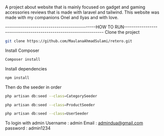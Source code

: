 A project about website that is mainly focused on gadget and gaming accessories reviews that is made with laravel and tailwind.
This website was made with my companions Onel and Ilyas and with love.




----------------------------------------------HOW TO RUN-------------------------------------------------------------------
Clone the project
```bash
git clone https://github.com/MaulanaAhmadSulami/retero.git
```

Install Composer
```bash
Composer install
```

Install dependencies
```bash
npm install
```

Then do the seeder in order
```bash
php artisan db:seed --class=CategorySeeder
```

```bash
php artisan db:seed --class=ProductSeeder
```

```bash
php artisan db:seed --class=UserSeeder
```


To login with admin
Username : admin
Email : admindua@gmail.com
password : admin1234